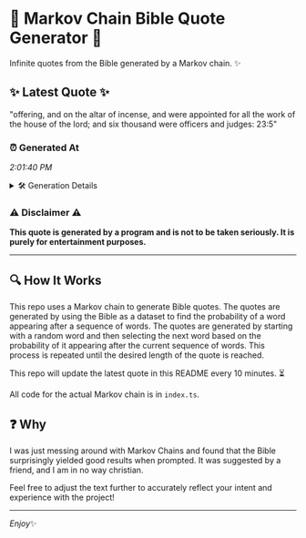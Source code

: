 # 📖 Markov Chain Bible Quote Generator 📖

Infinite quotes from the Bible generated by a Markov chain. ✨

## ✨ Latest Quote ✨
"offering, and on the altar of incense, and were appointed for all the work of the house of the lord; and six thousand were officers and judges: 23:5"

### ⏰ Generated At
*2:01:40 PM*

<details>
    <summary>🛠️ Generation Details</summary>
    <p>
        <strong>🌱 Seed:</strong> offering,<br>
        <strong>🔄 Iterations:</strong> 27<br>
        <strong>📜 Context History:</strong><br>[ offering, ]: and<br>[ offering,, and ]: on<br>[ offering,, and, on ]: the<br>[ offering,, and, on, the ]: altar<br>[ offering,, and, on, the, altar ]: of<br>[ offering,, and, on, the, altar, of ]: incense,<br>[ and, on, the, altar, of, incense, ]: and<br>[ on, the, altar, of, incense,, and ]: were<br>[ the, altar, of, incense,, and, were ]: appointed<br>[ altar, of, incense,, and, were, appointed ]: for<br>[ of, incense,, and, were, appointed, for ]: all<br>[ incense,, and, were, appointed, for, all ]: the<br>[ and, were, appointed, for, all, the ]: work<br>[ were, appointed, for, all, the, work ]: of<br>[ appointed, for, all, the, work, of ]: the<br>[ for, all, the, work, of, the ]: house<br>[ all, the, work, of, the, house ]: of<br>[ the, work, of, the, house, of ]: the<br>[ work, of, the, house, of, the ]: lord;<br>[ of, the, house, of, the, lord; ]: and<br>[ the, house, of, the, lord;, and ]: six<br>[ house, of, the, lord;, and, six ]: thousand<br>[ of, the, lord;, and, six, thousand ]: were<br>[ the, lord;, and, six, thousand, were ]: officers<br>[ lord;, and, six, thousand, were, officers ]: and<br>[ and, six, thousand, were, officers, and ]: judges:<br>[ six, thousand, were, officers, and, judges: ]: 23:5<br>
    </p>
</details>

### ⚠️ Disclaimer ⚠️
**This quote is generated by a program and is not to be taken seriously. It is purely for entertainment purposes.**

---

## 🔍 How It Works

This repo uses a Markov chain to generate Bible quotes. The quotes are generated by using the Bible as a dataset to find the probability of a word appearing after a sequence of words. The quotes are generated by starting with a random word and then selecting the next word based on the probability of it appearing after the current sequence of words. This process is repeated until the desired length of the quote is reached.

This repo will update the latest quote in this README every 10 minutes. ⏳

All code for the actual Markov chain is in `index.ts`.

## ❓ Why

I was just messing around with Markov Chains and found that the Bible surprisingly yielded good results when prompted. 
It was suggested by a friend, and I am in no way christian.

Feel free to adjust the text further to accurately reflect your intent and experience with the project!

---

*Enjoy*✨
